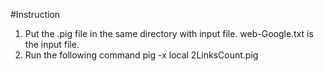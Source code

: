 #Instruction

1. Put the .pig file in the same directory with input file. web-Google.txt is the input file.
2. Run the following command pig -x local 2LinksCount.pig
